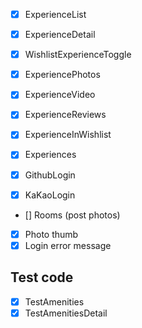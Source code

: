 - [x] ExperienceList
- [x] ExperienceDetail
- [x] WishlistExperienceToggle
- [x] ExperiencePhotos
- [x] ExperienceVideo
- [x] ExperienceReviews
- [x] ExperienceInWishlist
- [x] Experiences

- [x] GithubLogin
- [x] KaKaoLogin

- [] Rooms (post photos)
- [x] Photo thumb
- [x] Login error message

## Test code

- [x] TestAmenities
- [x] TestAmenitiesDetail
